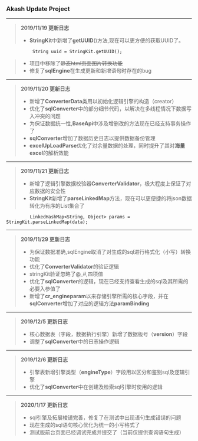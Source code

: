 ### Akash Update Project

---

> **2019/11/19 更新日志**
> + **StringKit**中新增了**getUUID**()方法,现在可以更方便的获取UUID了。
 ```
           String uuid = StringKit.getUUID();
 ```
> + 项目中移除了~~静态html页面图片转换功能~~
> + 修复了**sqlEngine**在生成更新和新增语句时存在的bug

---
> **2019/11/20 更新日志**
> + 新增了**ConverterData**类用以初始化逻辑引擎的构造（creator）
> + 优化了**sqlConverter**中的部分细节代码，以解决在多线程情况下数据写入冲突的问题
> + 为保证数据统一性,**BaseApi**中涉及增删改的方法现在已经支持事务操作了
> + **sqlConverter**增加了数据历史日志以提供数据备份管理
> + **excelUpLoadParse**优化了对余量数据的处理，同时提升了其对**海量excel**的解析效能

---
> **2019/11/21 更新日志**
> + 新增了逻辑引擎数据校验器**ConverterValidator**，极大程度上保证了对应数据的安全性
> + **StringKit**新增了**parseLinkedMap**方法，现在可以更便捷的将json数据转化为有序的List集合了
 ```
          LinkedHashMap<String, Object> params = StringKit.parseLinkedMap(data);
 ```
 
 ---
 > **2019/11/29 更新日志**
 > + 为保证数据准确,sqlEngine取消了对生成的sql进行格式化（小写）转换功能
 > + 优化了**ConverterValidator**的验证逻辑
 > + stringKit验证忽略了@_#,四项值
 > + 优化了**sqlConverter**的逻辑，现在已经支持查看生成的sql及其所需的必要入参值了
 > + 新增了**cr_engineparam**以来存储引擎所需的核心字段，并在**sqlConverter**增加了对应的逻辑方法**paramBinding**
 
  ---
  > **2019/12/5 更新日志**
  > + 核心数据表（字段，数据执行引擎）新增了数据版号（**version**）字段
  > + 调整了**sqlConverter**中的日志操作逻辑
  
---
> **2019/12/6 更新日志**
> + 引擎表新增引擎类型（**engineType**）字段用以区分和鉴别sql及逻辑引擎
> + 优化了**sqlConverter**中在创建及检索sql引擎时使用的逻辑

---
> **2020/1/17 更新日志**
> + sql引擎及拓展棱镜完善，修复了在测试中出现语句生成错误的问题
> + 现在生成的sql语句核心优化为统一的小写格式了
> + 测试版前台页面已经调试完成并提交了（当前仅提供查询语句生成）